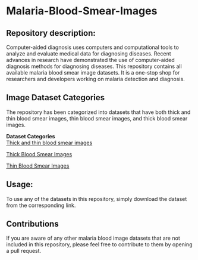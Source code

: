 # Malaria-Blood-Smear-Images


## **Repository description:**

Computer-aided diagnosis uses computers and computational tools to analyze and evaluate medical data for diagnosing diseases. Recent advances in research have demonstrated the use of computer-aided diagnosis methods for diagnosing diseases. This repository contains all available malaria blood smear image datasets. It is a one-stop shop for researchers and developers working on malaria detection and diagnosis.

## **Image Dataset Categories**
The repository has been categorized into datasets that have both thick and thin blood smear images, thin blood smear images, and thick blood smear images. 

**Dataset Categories**   
[Thick and thin blood smear images ](https://github.com/ItunuIsewon/Malaria-Blood-Smear-Images/tree/main/Thick%20%26%20Thin%20Blood%20Smear%20Images)

[Thick Blood Smear Images ](https://github.com/ItunuIsewon/Malaria-Blood-Smear-Images/tree/main/Thick%20Blood%20Smear%20Images)

[Thin Blood Smear Images](https://github.com/ItunuIsewon/Malaria-Blood-Smear-Images/tree/main/Thin%20Blood%20Smear%20Images)


## **Usage:**

To use any of the datasets in this repository, simply download the dataset from the corresponding link.


## **Contributions** 
If you are aware of any other malaria blood image datasets that are not included in this repository, please feel free to contribute to them by opening a pull request.
